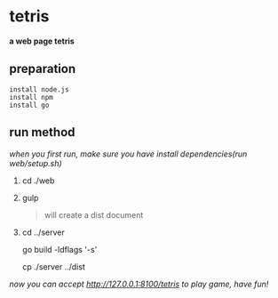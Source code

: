 # **tetris**

**a web page tetris**

## preparation
    install node.js
    install npm
    install go

## run method
*when you first run, make sure you have install dependencies(run web/setup.sh)*

1. cd ./web

2. gulp

   > will create a dist document

3. cd ../server

   go build -ldflags '-s'

   cp ./server ../dist

*now you can accept http://127.0.0.1:8100/tetris to play game, have fun!*